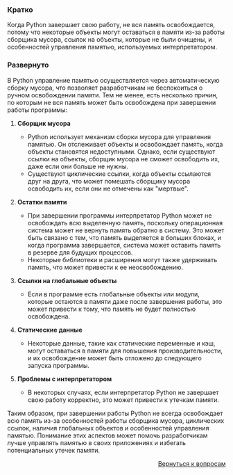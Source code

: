 ### Кратко

Когда Python завершает свою работу, не вся память освобождается, потому что некоторые объекты могут оставаться в памяти
из-за работы сборщика мусора, ссылок на объекты, которые не были очищены, и особенностей управления памятью,
используемых интерпретатором.

### Развернуто

В Python управление памятью осуществляется через автоматическую сборку мусора, что позволяет разработчикам не
беспокоиться о ручном освобождении памяти. Тем не менее, есть несколько причин, по которым не вся память может быть
освобождена при завершении работы программы:

1. **Сборщик мусора**
    - Python использует механизм сборки мусора для управления памятью. Он отслеживает объекты и освобождает память,
      когда объекты становятся недоступными. Однако, если существуют ссылки на объекты, сборщик мусора не сможет
      освободить их, даже если они больше не нужны.
    - Существуют циклические ссылки, когда объекты ссылаются друг на друга, что может помешать сборщику мусора
      освободить их, если они не отмечены как "мертвые".

2. **Остатки памяти**
    - При завершении программы интерпретатор Python может не освобождать всю выделенную память, поскольку операционная
      система может не вернуть память обратно в систему. Это может быть связано с тем, что память выделяется в больших
      блоках, и когда программа завершается, система может оставить память в резерве для будущих процессов.
    - Некоторые библиотеки и расширения могут также удерживать память, что может привести к ее неосвобождению.

3. **Ссылки на глобальные объекты**
    - Если в программе есть глобальные объекты или модули, которые остаются в памяти даже после завершения работы, это
      может привести к тому, что память не будет полностью освобождена.

4. **Статические данные**
    - Некоторые данные, такие как статические переменные и кэш, могут оставаться в памяти для повышения
      производительности, и их освобождение может быть отложено до следующего запуска программы.

5. **Проблемы с интерпретатором**
    - В некоторых случаях, если интерпретатор Python не завершает свою работу корректно, это может привести к утечкам
      памяти.

Таким образом, при завершении работы Python не всегда освобождает всю память из-за особенностей работы сборщика мусора,
циклических ссылок, наличия глобальных объектов и особенностей управления памятью. Понимание этих аспектов может помочь
разработчикам лучше управлять памятью в своих приложениях и избегать потенциальных утечек памяти.

<div align="right">

[Вернуться к вопросам](../Вопросы.md)

</div>
